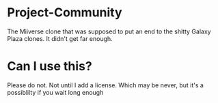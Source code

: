 # Project-Community
The Miiverse clone that was supposed to put an end to the shitty Galaxy Plaza clones. It didn't get far enough.
# Can I use this?
Please do not. Not until I add a license. Which may be never, but it's a possiblilty if you wait long enough
